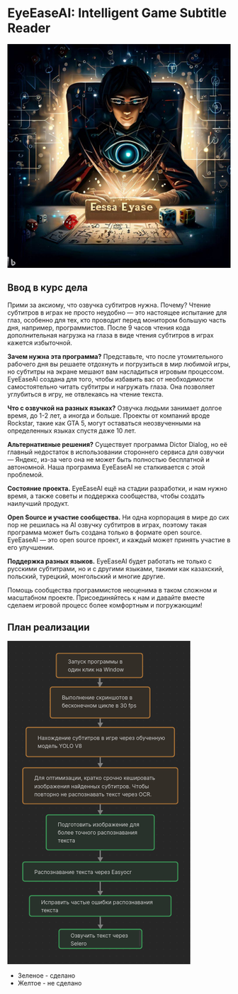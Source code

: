 # EyeEaseAI: Intelligent Game Subtitle Reader

![logo](./logo2.jpeg)

## Ввод в курс дела

Прими за аксиому, что озвучка субтитров нужна. Почему? Чтение субтитров в играх не просто неудобно — это настоящее испытание для глаз, особенно для тех, кто проводит перед монитором большую часть дня, например, программистов. После 9 часов чтения кода дополнительная нагрузка на глаза в виде чтения субтитров в играх кажется избыточной.

**Зачем нужна эта программа?** Представьте, что после утомительного рабочего дня вы решаете отдохнуть и погрузиться в мир любимой игры, но субтитры на экране мешают вам насладиться игровым процессом. EyeEaseAI создана для того, чтобы избавить вас от необходимости самостоятельно читать субтитры и нагружать глаза. Она позволяет углубиться в игру, не отвлекаясь на чтение текста.

**Что с озвучкой на разных языках?** Озвучка людьми занимает долгое время, до 1-2 лет, а иногда и больше. Проекты от компаний вроде Rockstar, такие как GTA 5, могут оставаться неозвученными на определенных языках спустя даже 10 лет.

**Альтернативные решения?** Существует программа Dictor Dialog, но её главный недостаток в использовании стороннего сервиса для озвучки — Яндекс, из-за чего она не может быть полностью бесплатной и автономной. Наша программа EyeEaseAI не сталкивается с этой проблемой.

**Состояние проекта.** EyeEaseAI ещё на стадии разработки, и нам нужно время, а также советы и поддержка сообщества, чтобы создать наилучший продукт.

**Open Source и участие сообщества.** Ни одна корпорация в мире до сих пор не решилась на AI озвучку субтитров в играх, поэтому такая программа может быть создана только в формате open source. EyeEaseAI — это open source проект, и каждый может принять участие в его улучшении.

**Поддержка разных языков.** EyeEaseAI будет работать не только с русскими субтитрами, но и с другими языками, такими как казахский, польский, турецкий, монгольский и многие другие.

Помощь сообщества программистов неоценима в таком сложном и масштабном проекте. Присоединяйтесь к нам и давайте вместе сделаем игровой процесс более комфортным и погружающим!

## План реализации

![Alt text](image.png)

-   Зеленое - сделано
-   Желтое - не сделано
